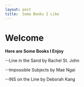 ```yaml
---
layout: post
title:  Some Books I Like
---
```


# Welcome 
**Here are Some Books I Enjoy**


--Line in the Sand by Rachel St. John


--Impossible Subjects by Mae Ngai


--INS on the Line by Deborah Kang

